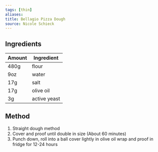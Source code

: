 ```yaml
---
tags: [thin]
aliases: 
title: Bellagio Pizza Dough
source: Nicole Schieck
---
```

## Ingredients
Amount | Ingredient
--- | ---
480g | flour
9oz | water
17g | salt
17g | olive oil
3g | active yeast

## Method
1. Straight dough method
2. Cover and proof until double in size \(About 60 minutes\)
3. Punch down, roll into a ball cover lightly in olive oil wrap and proof in fridge for 12\-24 hours
